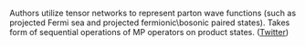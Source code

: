 
Authors utilize tensor networks to represent parton wave functions (such as projected Fermi sea and projected fermionic\bosonic paired states). Takes form of sequential operations of MP operators on product states. ([Twitter](https://twitter.com/JoshuahHeath/status/1187755548625620993))
